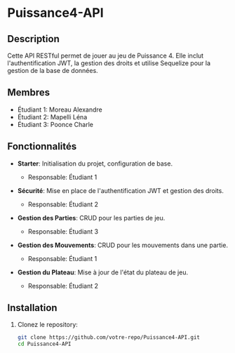 # Puissance4-API

## Description

Cette API RESTful permet de jouer au jeu de Puissance 4. Elle inclut l'authentification JWT, la gestion des droits et utilise Sequelize pour la gestion de la base de données.

## Membres

- Étudiant 1: Moreau Alexandre
- Étudiant 2: Mapelli Léna
- Étudiant 3: Poonce Charle
## Fonctionnalités

- **Starter**: Initialisation du projet, configuration de base.
  - Responsable: Étudiant 1

- **Sécurité**: Mise en place de l'authentification JWT et gestion des droits.
  - Responsable: Étudiant 2

- **Gestion des Parties**: CRUD pour les parties de jeu.
  - Responsable: Étudiant 3

- **Gestion des Mouvements**: CRUD pour les mouvements dans une partie.
  - Responsable: Étudiant 1

- **Gestion du Plateau**: Mise à jour de l'état du plateau de jeu.
  - Responsable: Étudiant 2

## Installation

1. Clonez le repository:
   ```bash
   git clone https://github.com/votre-repo/Puissance4-API.git
   cd Puissance4-API
